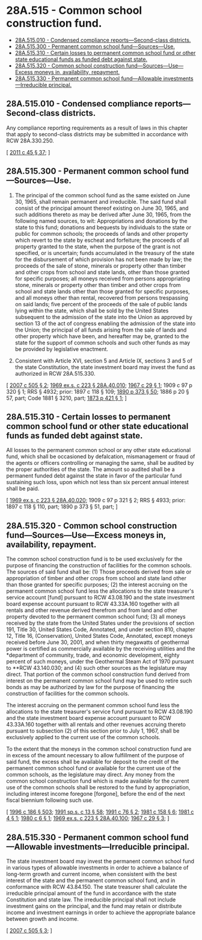 # 28A.515 - Common school construction fund.
* [28A.515.010 - Condensed compliance reports—Second-class districts.](#28a515010---condensed-compliance-reportssecond-class-districts)
* [28A.515.300 - Permanent common school fund—Sources—Use.](#28a515300---permanent-common-school-fundsourcesuse)
* [28A.515.310 - Certain losses to permanent common school fund or other state educational funds as funded debt against state.](#28a515310---certain-losses-to-permanent-common-school-fund-or-other-state-educational-funds-as-funded-debt-against-state)
* [28A.515.320 - Common school construction fund—Sources—Use—Excess moneys in, availability, repayment.](#28a515320---common-school-construction-fundsourcesuseexcess-moneys-in-availability-repayment)
* [28A.515.330 - Permanent common school fund—Allowable investments—Irreducible principal.](#28a515330---permanent-common-school-fundallowable-investmentsirreducible-principal)
## 28A.515.010 - Condensed compliance reports—Second-class districts.
Any compliance reporting requirements as a result of laws in this chapter that apply to second-class districts may be submitted in accordance with RCW 28A.330.250.

\[ [2011 c 45 § 37](https://lawfilesext.leg.wa.gov/biennium/2011-12/Pdf/Bills/Session%20Laws/Senate/5184-S.SL.pdf?cite=2011%20c%2045%20§%2037); \]

## 28A.515.300 - Permanent common school fund—Sources—Use.
1. The principal of the common school fund as the same existed on June 30, 1965, shall remain permanent and irreducible. The said fund shall consist of the principal amount thereof existing on June 30, 1965, and such additions thereto as may be derived after June 30, 1965, from the following named sources, to wit: Appropriations and donations by the state to this fund; donations and bequests by individuals to the state or public for common schools; the proceeds of lands and other property which revert to the state by escheat and forfeiture; the proceeds of all property granted to the state, when the purpose of the grant is not specified, or is uncertain; funds accumulated in the treasury of the state for the disbursement of which provision has not been made by law; the proceeds of the sale of stone, minerals or property other than timber and other crops from school and state lands, other than those granted for specific purposes; all moneys received from persons appropriating stone, minerals or property other than timber and other crops from school and state lands other than those granted for specific purposes, and all moneys other than rental, recovered from persons trespassing on said lands; five percent of the proceeds of the sale of public lands lying within the state, which shall be sold by the United States subsequent to the admission of the state into the Union as approved by section 13 of the act of congress enabling the admission of the state into the Union; the principal of all funds arising from the sale of lands and other property which have been, and hereafter may be, granted to the state for the support of common schools and such other funds as may be provided by legislative enactment.

2. Consistent with Article XVI, section 5 and Article IX, sections 3 and 5 of the state Constitution, the state investment board may invest the fund as authorized in RCW 28A.515.330.

\[ [2007 c 505 § 2](https://lawfilesext.leg.wa.gov/biennium/2007-08/Pdf/Bills/Session%20Laws/House/2396.SL.pdf?cite=2007%20c%20505%20§%202); [1969 ex.s. c 223 § 28A.40.010](https://leg.wa.gov/CodeReviser/documents/sessionlaw/1969ex1c223.pdf?cite=1969%20ex.s.%20c%20223%20§%2028A.40.010); [1967 c 29 § 1](https://leg.wa.gov/CodeReviser/documents/sessionlaw/1967c29.pdf?cite=1967%20c%2029%20§%201); 1909 c 97 p 320 § 1; RRS § 4932; prior:  1897 c 118 § 109; [1890 p 373 § 50](https://leg.wa.gov/CodeReviser/documents/sessionlaw/1890pam50.pdf#page=373?cite=1890%20p%20373%20§%2050); 1886 p 20 § 57, part; Code 1881 § 3210, part; [1873 p 421 § 1](https://leg.wa.gov/CodeReviser/Pages/session_laws.aspx?cite=1873%20p%20421%20§%201); \]

## 28A.515.310 - Certain losses to permanent common school fund or other state educational funds as funded debt against state.
All losses to the permanent common school or any other state educational fund, which shall be occasioned by defalcation, mismanagement or fraud of the agents or officers controlling or managing the same, shall be audited by the proper authorities of the state. The amount so audited shall be a permanent funded debt against the state in favor of the particular fund sustaining such loss, upon which not less than six percent annual interest shall be paid.

\[ [1969 ex.s. c 223 § 28A.40.020](https://leg.wa.gov/CodeReviser/documents/sessionlaw/1969ex1c223.pdf?cite=1969%20ex.s.%20c%20223%20§%2028A.40.020); 1909 c 97 p 321 § 2; RRS § 4933; prior: 1897 c 118 § 110, part; 1890 p 373 § 51, part; \]

## 28A.515.320 - Common school construction fund—Sources—Use—Excess moneys in, availability, repayment.
The common school construction fund is to be used exclusively for the purpose of financing the construction of facilities for the common schools. The sources of said fund shall be: (1) Those proceeds derived from sale or appropriation of timber and other crops from school and state land other than those granted for specific purposes; (2) the interest accruing on the permanent common school fund less the allocations to the state treasurer's service account [fund] pursuant to RCW 43.08.190 and the state investment board expense account pursuant to RCW 43.33A.160 together with all rentals and other revenue derived therefrom and from land and other property devoted to the permanent common school fund; (3) all moneys received by the state from the United States under the provisions of section 191, Title 30, United States Code, Annotated, and under section 810, chapter 12, Title 16, (Conservation), United States Code, Annotated, except moneys received before June 30, 2001, and when thirty megawatts of geothermal power is certified as commercially available by the receiving utilities and the *department of community, trade, and economic development, eighty percent of such moneys, under the Geothermal Steam Act of 1970 pursuant to **RCW 43.140.030; and (4) such other sources as the legislature may direct. That portion of the common school construction fund derived from interest on the permanent common school fund may be used to retire such bonds as may be authorized by law for the purpose of financing the construction of facilities for the common schools.

The interest accruing on the permanent common school fund less the allocations to the state treasurer's service fund pursuant to RCW 43.08.190 and the state investment board expense account pursuant to RCW 43.33A.160 together with all rentals and other revenues accruing thereto pursuant to subsection (2) of this section prior to July 1, 1967, shall be exclusively applied to the current use of the common schools.

To the extent that the moneys in the common school construction fund are in excess of the amount necessary to allow fulfillment of the purpose of said fund, the excess shall be available for deposit to the credit of the permanent common school fund or available for the current use of the common schools, as the legislature may direct. Any money from the common school construction fund which is made available for the current use of the common schools shall be restored to the fund by appropriation, including interest income foregone [forgone], before the end of the next fiscal biennium following such use.

\[ [1996 c 186 § 503](https://lawfilesext.leg.wa.gov/biennium/1995-96/Pdf/Bills/Session%20Laws/House/2009-S4.SL.pdf?cite=1996%20c%20186%20§%20503); [1991 sp.s. c 13 § 58](https://lawfilesext.leg.wa.gov/biennium/1991-92/Pdf/Bills/Session%20Laws/House/1058-S.SL.pdf?cite=1991%20sp.s.%20c%2013%20§%2058); [1991 c 76 § 2](https://lawfilesext.leg.wa.gov/biennium/1991-92/Pdf/Bills/Session%20Laws/House/1277.SL.pdf?cite=1991%20c%2076%20§%202); [1981 c 158 § 6](https://leg.wa.gov/CodeReviser/documents/sessionlaw/1981c158.pdf?cite=1981%20c%20158%20§%206); [1981 c 4 § 1](https://leg.wa.gov/CodeReviser/documents/sessionlaw/1981c4.pdf?cite=1981%20c%204%20§%201); [1980 c 6 § 1](https://leg.wa.gov/CodeReviser/documents/sessionlaw/1980c6.pdf?cite=1980%20c%206%20§%201); [1969 ex.s. c 223 § 28A.40.100](https://leg.wa.gov/CodeReviser/documents/sessionlaw/1969ex1c223.pdf?cite=1969%20ex.s.%20c%20223%20§%2028A.40.100); [1967 c 29 § 3](https://leg.wa.gov/CodeReviser/documents/sessionlaw/1967c29.pdf?cite=1967%20c%2029%20§%203); \]

## 28A.515.330 - Permanent common school fund—Allowable investments—Irreducible principal.
The state investment board may invest the permanent common school fund in various types of allowable investments in order to achieve a balance of long-term growth and current income, when consistent with the best interest of the state and the permanent common school fund, and in conformance with RCW 43.84.150. The state treasurer shall calculate the irreducible principal amount of the fund in accordance with the state Constitution and state law. The irreducible principal shall not include investment gains on the principal, and the fund may retain or distribute income and investment earnings in order to achieve the appropriate balance between growth and income.

\[ [2007 c 505 § 3](https://lawfilesext.leg.wa.gov/biennium/2007-08/Pdf/Bills/Session%20Laws/House/2396.SL.pdf?cite=2007%20c%20505%20§%203); \]

